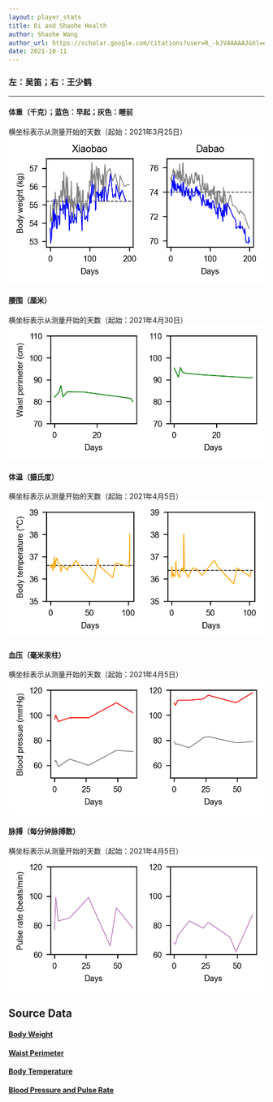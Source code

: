 ```yaml
---
layout: player_stats
title: Di and Shaohe Health
author: Shaohe Wang
author_url: https://scholar.google.com/citations?user=R_-kJV4AAAAJ&hl=en
date: 2021-10-11
---
```


### 左：吴笛；右：王少鹤

---

#### 体重（千克）；蓝色：早起；灰色：睡前
横坐标表示从测量开始的天数（起始：2021年3月25日）
<img src="/assets/images/body_weight_plot.png" alt="Plot of body weight record" />

#### 腰围（厘米）
横坐标表示从测量开始的天数（起始：2021年4月30日）
<img src="/assets/images/waist_perimeter_plot.png" alt="Plot of waist perimeter record" />

#### 体温（摄氏度）
横坐标表示从测量开始的天数（起始：2021年4月5日）
<img src="/assets/images/body_temperature_plot.png" alt="Plot of body temperature record" />

#### 血压（毫米汞柱）
横坐标表示从测量开始的天数（起始：2021年4月5日）
<img src="/assets/images/blood_pressure_plot.png" alt="Plot of blood pressure record" />

#### 脉搏（每分钟脉搏数）
横坐标表示从测量开始的天数（起始：2021年4月5日）
<img src="/assets/images/pulse_rate_plot.png" alt="Plot of pulse rate record" />

## Source Data
#### [Body Weight](https://docs.google.com/spreadsheets/d/199ohJZUBfxdn7hy_fWShLfdb-t9ilLhCyMu4aVe69A4/edit#gid=0)
#### [Waist Perimeter](https://docs.google.com/spreadsheets/d/1RTsP7IUDZAo9P7R8Rgj1HSW8Z9otxT2Ln4mh8Weh3HQ/edit#gid=0)
#### [Body Temperature](https://docs.google.com/spreadsheets/d/1XCzxYE4cPEwI22dpyAN-Z4uJfTdjMJr5HYRTWsmNaGA/edit#gid=0)
#### [Blood Pressure and Pulse Rate](https://docs.google.com/spreadsheets/d/110RmuundbINuXD6i_GQVPOihTqV9aiazyPLUVwycR8o/edit#gid=0)
